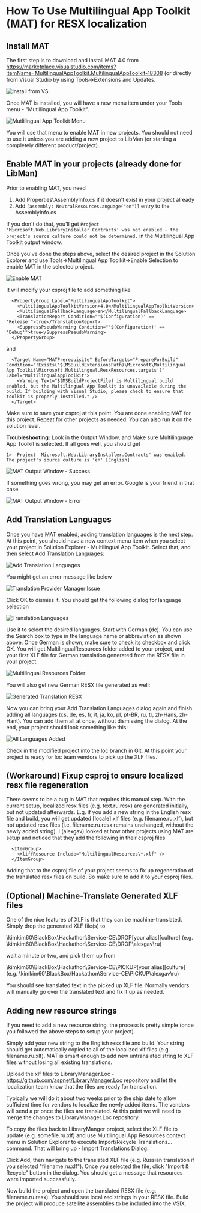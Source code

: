 # How To Use Multilingual App Toolkit (MAT) for RESX localization

## Install MAT

The first step is to download and install MAT 4.0 from https://marketplace.visualstudio.com/items?itemName=MultilingualAppToolkit.MultilingualAppToolkit-18308 (or directly from Visual Studio by using Tools->Extensions and Updates.

![Install from VS](./images/InstallMATFromVS.png)

Once MAT is installed, you will have a new menu item under your Tools menu - "Mutlilingual App Toolkit". 

![Mutlilingual App Toolkit Menu](./images/ToolsMATMenuItem.png)

You will use that menu to enable MAT in new projects. You should not need to use it unless you are adding a new project to LibMan (or starting a completely different product/project). 

## Enable MAT in your projects (already done for LibMan)

Prior to enabling MAT, you need 

1. Add Properties\AssemblyInfo.cs if it doesn't exist in your project already
2. Add ```[assembly: NeutralResourcesLanguage("en")]``` entry to the AssemblyInfo.cs

If you don't do that, you'll get ```Project 'Microsoft.Web.LibraryInstaller.Contracts' was not enabled - the project's source culture could not be determined.``` in the Multilingual App Toolkit output window.

Once you've done the steps above, select the desired project in the Solution Explorer and use Tools->Multilingual App Toolkit->Enable Selection to enable MAT in the selected project. 

![Enable MAT](./images/EnableMAT.png)

It will modify your csproj file to add something like
```
  <PropertyGroup Label="MultilingualAppToolkit">
    <MultilingualAppToolkitVersion>4.0</MultilingualAppToolkitVersion>
    <MultilingualFallbackLanguage>en</MultilingualFallbackLanguage>
    <TranslationReport Condition="'$(Configuration)' == 'Release'">true</TranslationReport>
    <SuppressPseudoWarning Condition="'$(Configuration)' == 'Debug'">true</SuppressPseudoWarning>
  </PropertyGroup>
```

and

```
  <Target Name="MATPrerequisite" BeforeTargets="PrepareForBuild" Condition="!Exists('$(MSBuildExtensionsPath)\Microsoft\Multilingual App Toolkit\Microsoft.Multilingual.ResxResources.targets')" Label="MultilingualAppToolkit">
    <Warning Text="$(MSBuildProjectFile) is Multilingual build enabled, but the Multilingual App Toolkit is unavailable during the build. If building with Visual Studio, please check to ensure that toolkit is properly installed." />
  </Target>
```

Make sure to save your csproj at this point. You are done enabling MAT for this project. Repeat for other projects as needed. You can also run it on the solution level.

**Troubleshooting:** Look in the Output Window, and Make sure Multilinguage App Toolkit is selected. If all goes well, you should get 

```
1>  Project 'Microsoft.Web.LibraryInstaller.Contracts' was enabled.  The project's source culture is 'en' [English]. 
```

![MAT Output Window - Success](./images/MATSuccess.png)

If something goes wrong, you may get an error. Google is your friend in that case.

![MAT Output Window - Error](./images/MATError.png)

## Add Translation Languages

Once you have MAT enabled, adding translation languages is the next step. At this point, you should have a new context menu item when you select your project in Solution Explorer - Multilingual App Toolkit. Select that, and then select Add Translation Languages:

![Add Translation Languages](./images/AddTranslationLanguages.png)

You might get an error message like below

![Translation Provider Manager Issue](./images/TranslationProviderManagerIssue.png)

Click OK to dismiss it. You should get the following dialog for language selection

![Translation Languages](./images/TranslationLanguagesDialog.png)

Use it to select the desired languages. Start with German (de). You can use the Search box to type in the language name or abbreviation as shown above. Once German is shown, make sure to check its checkbox and click OK. You will get MultilingualResources folder added to your project, and your first XLF file for German translation generated from the RESX file in your project:

![Multilingual Resources Folder](./images/MultilingualResourcesFolder.png)

You will also get new German RESX file generated as well:

![Generated Translation RESX](./images/GeneratedTranslationResx.png)

Now you can bring your Add Translation Languages dialog again and finish adding all languages (cs, de, es, fr, it, ja, ko, pl, pt-BR, ru, tr, zh-Hans, zh-Hant). You can add them all at once, without dismissing the dialog. At the end, your project should look something like this:

![All Languages Added](./images/AllLanguagesAdded.png)

Check in the modified project into the loc branch in Git. At this point your project is ready for loc team vendors to pick up the XLF files.

## (Workaround) Fixup csproj to ensure localized resx file regeneration

There seems to be a bug in MAT that requires this manual step. With the current setup, localized resx files (e.g. text.ru.resx) are generated initially, but not updated afterwards. E.g. if you add a new string in the English resx file and build, you will get updated [locale].xlf files (e.g. filename.ru.xlf), but not updated resx files (i.e. filename.ru.resx remains unchanged, without the newly added string). I (alexgav) looked at how other projects using MAT are setup and noticed that they add the following in their csproj files

```
  <ItemGroup>
    <XliffResource Include="MultilingualResources\*.xlf" />
  </ItemGroup>
```

Adding that to the csproj file of your project seems to fix up regeneration of the translated resx files on build. So make sure to add it to your csproj files.

## (Optional) Machine-Translate Generated XLF files

One of the nice features of XLF is that they can be machine-translated. Simply drop the generated XLF file(s) to 

\\kimkim60\BlackBox\Hackathon\Service-CE\DROP\[your alias]\[culture] (e.g. \\kimkim60\BlackBox\Hackathon\Service-CE\DROP\alexgav\ru)

wait a minute or two, and pick them up from 

\\kimkim60\BlackBox\Hackathon\Service-CE\PICKUP\[your alias]\[culture] (e.g. \\kimkim60\BlackBox\Hackathon\Service-CE\PICKUP\alexgav\ru)

You should see translated text in the picked up XLF file. Normally vendors will manually go over the translated text and fix it up as needed. 

## Adding new resource strings

If you need to add a new resource string, the process is pretty simple (once you followed the above steps to setup your project). 

Simply add your new string to the English resx file and build. Your string should get automatically copied to all of the localized xlf files (e.g. filename.ru.xlf). MAT is smart enough to add new untranslated string to XLF files without losing all existing translations. 

Upload the xlf files to LibraryManager.Loc - https://github.com/aspnet/LibraryManager.Loc repository and let the localization team know that the files are ready for translation. 

Typically we will do it about two weeks prior to the ship date to allow sufficient time for vendors to localize the newly added items. The vendors will send a pr once the files are translated. At this point we will need to merge the changes to LibraryManager.Loc repository. 

To copy the files back to LibraryManger project, select the XLF file to update (e.g. somefile.ru.xlf) and use Multilingual App Resources context menu in Solution Explorer to execute Import/Recycle Translations... command. That will bring up - Import Translations Dialog.

Click Add, then navigate to the translated XLF file (e.g. Russian translation if you selected "filename.ru.xlf"). Once you selected the file, click "Import & Recycle" button in the dialog. You should get a message that resources were imported successfully.

Now build the project and open the translated RESX file (e.g. filename.ru.resx). You should see localized strings in your RESX file. Build the project will produce satellite assemblies to be included into the VSIX. 